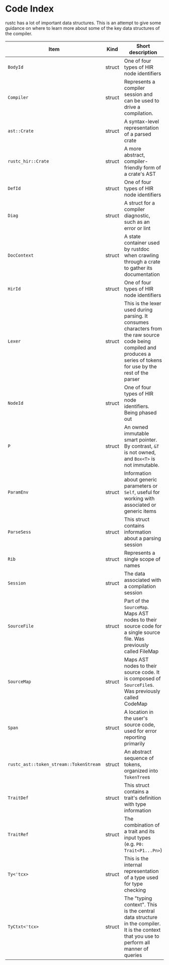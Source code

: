 # Code Index

rustc has a lot of important data structures. This is an attempt to give some
guidance on where to learn more about some of the key data structures of the
compiler.

Item            |  Kind    | Short description           | Chapter            | Declaration
----------------|----------|-----------------------------|--------------------|-------------------
`BodyId` | struct | One of four types of HIR node identifiers | [Identifiers in the HIR] | [compiler/rustc_hir/src/hir.rs](https://doc.rust-lang.org/nightly/nightly-rustc/rustc_hir/hir/struct.BodyId.html)
`Compiler` | struct | Represents a compiler session and can be used to drive a compilation. | [The Rustc Driver and Interface] | [compiler/rustc_interface/src/interface.rs](https://doc.rust-lang.org/nightly/nightly-rustc/rustc_interface/interface/struct.Compiler.html)
`ast::Crate` | struct | A syntax-level representation of a parsed crate | [The parser] | [compiler/rustc_ast/src/ast.rs](https://doc.rust-lang.org/nightly/nightly-rustc/rustc_ast/ast/struct.Crate.html)
`rustc_hir::Crate` | struct | A more abstract, compiler-friendly form of a crate's AST | [The Hir] | [compiler/rustc_hir/src/hir.rs](https://doc.rust-lang.org/nightly/nightly-rustc/rustc_hir/hir/struct.Crate.html)
`DefId` | struct | One of four types of HIR node identifiers | [Identifiers in the HIR] | [compiler/rustc_hir/src/def_id.rs](https://doc.rust-lang.org/nightly/nightly-rustc/rustc_hir/def_id/struct.DefId.html)
`Diag` | struct | A struct for a compiler diagnostic, such as an error or lint | [Emitting Diagnostics] | [compiler/rustc_errors/src/diagnostic.rs](https://doc.rust-lang.org/nightly/nightly-rustc/rustc_errors/struct.Diag.html)
`DocContext` | struct | A state container used by rustdoc when crawling through a crate to gather its documentation | [Rustdoc] | [src/librustdoc/core.rs](https://github.com/rust-lang/rust/blob/master/src/librustdoc/core.rs)
`HirId` | struct | One of four types of HIR node identifiers | [Identifiers in the HIR] | [compiler/rustc_hir/src/hir_id.rs](https://doc.rust-lang.org/nightly/nightly-rustc/rustc_hir/struct.HirId.html)
`Lexer` | struct | This is the lexer used during parsing. It consumes characters from the raw source code being compiled and produces a series of tokens for use by the rest of the parser | [The parser] |  [compiler/rustc_parse/src/lexer/mod.rs](https://doc.rust-lang.org/nightly/nightly-rustc/rustc_parse/lexer/struct.Lexer.html)
`NodeId` | struct | One of four types of HIR node identifiers. Being phased out | [Identifiers in the HIR] | [compiler/rustc_ast/src/ast.rs](https://doc.rust-lang.org/nightly/nightly-rustc/rustc_ast/node_id/struct.NodeId.html)
`P` | struct | An owned immutable smart pointer. By contrast, `&T` is not owned, and `Box<T>` is not immutable. | None | [compiler/rustc_ast/src/ptr.rs](https://doc.rust-lang.org/nightly/nightly-rustc/rustc_ast/ptr/struct.P.html)
`ParamEnv` | struct | Information about generic parameters or `Self`, useful for working with associated or generic items | [Parameter Environment] | [compiler/rustc_middle/src/ty/mod.rs](https://doc.rust-lang.org/nightly/nightly-rustc/rustc_middle/ty/struct.ParamEnv.html)
`ParseSess` | struct | This struct contains information about a parsing session | [The parser] | [compiler/rustc_session/src/parse/parse.rs](https://doc.rust-lang.org/nightly/nightly-rustc/rustc_session/parse/struct.ParseSess.html)
`Rib` | struct | Represents a single scope of names | [Name resolution] | [compiler/rustc_resolve/src/lib.rs](https://doc.rust-lang.org/nightly/nightly-rustc/rustc_resolve/late/struct.Rib.html)
`Session` | struct | The data associated with a compilation session | [The parser], [The Rustc Driver and Interface] | [compiler/rustc_session/src/session.rs](https://doc.rust-lang.org/nightly/nightly-rustc/rustc_session/struct.Session.html)
`SourceFile` | struct | Part of the `SourceMap`. Maps AST nodes to their source code for a single source file. Was previously called FileMap | [The parser] | [compiler/rustc_span/src/lib.rs](https://doc.rust-lang.org/nightly/nightly-rustc/rustc_span/struct.SourceFile.html)
`SourceMap` | struct | Maps AST nodes to their source code. It is composed of `SourceFile`s. Was previously called CodeMap | [The parser] | [compiler/rustc_span/src/source_map.rs](https://doc.rust-lang.org/nightly/nightly-rustc/rustc_span/source_map/struct.SourceMap.html)
`Span` | struct  | A location in the user's source code, used for error reporting primarily | [Emitting Diagnostics] | [compiler/rustc_span/src/span_encoding.rs](https://doc.rust-lang.org/nightly/nightly-rustc/rustc_span/struct.Span.html)
`rustc_ast::token_stream::TokenStream` | struct | An abstract sequence of tokens, organized into `TokenTree`s | [The parser], [Macro expansion] | [compiler/rustc_ast/src/tokenstream.rs](https://doc.rust-lang.org/nightly/nightly-rustc/rustc_ast/tokenstream/struct.TokenStream.html)
`TraitDef` | struct | This struct contains a trait's definition with type information | [The `ty` modules] |  [compiler/rustc_middle/src/ty/trait_def.rs](https://doc.rust-lang.org/nightly/nightly-rustc/rustc_middle/ty/trait_def/struct.TraitDef.html)
`TraitRef` | struct | The combination of a trait and its input types (e.g. `P0: Trait<P1...Pn>`) | [Trait Solving: Goals and Clauses]  |  [compiler/rustc_middle/src/ty/sty.rs](https://doc.rust-lang.org/nightly/nightly-rustc/rustc_middle/ty/type.TraitRef.html)
`Ty<'tcx>` | struct | This is the internal representation of a type used for type checking | [Type checking] | [compiler/rustc_middle/src/ty/mod.rs](https://doc.rust-lang.org/nightly/nightly-rustc/rustc_middle/ty/struct.Ty.html)
`TyCtxt<'tcx>` | struct | The "typing context". This is the central data structure in the compiler. It is the context that you use to perform all manner of queries | [The `ty` modules] | [compiler/rustc_middle/src/ty/context.rs](https://doc.rust-lang.org/nightly/nightly-rustc/rustc_middle/ty/struct.TyCtxt.html)

[The HIR]: ../hir.html
[Identifiers in the HIR]: ../hir.html#hir-id
[The parser]: ../the-parser.html
[The Rustc Driver and Interface]: ../rustc-driver/intro.html
[Type checking]: ../type-checking.html
[The `ty` modules]: ../ty.html
[Rustdoc]: ../rustdoc.html
[Emitting Diagnostics]: ../diagnostics.html
[Macro expansion]: ../macro-expansion.html
[Name resolution]: ../name-resolution.html
[Parameter Environment]: ../typing_parameter_envs.html
[Trait Solving: Goals and Clauses]: ../traits/goals-and-clauses.html#domain-goals
